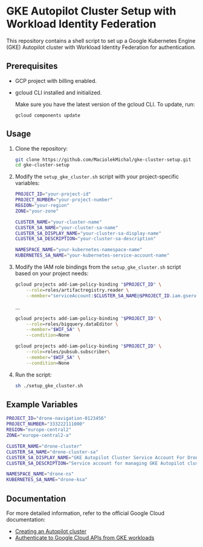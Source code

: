 # GKE Autopilot Cluster Setup with Workload Identity Federation

This repository contains a shell script to set up a Google Kubernetes Engine (GKE) Autopilot cluster with Workload Identity Federation for authentication.

## Prerequisites

- GCP project with billing enabled.
- gcloud CLI installed and initialized.

    Make sure you have the latest version of the gcloud CLI. To update, run:
    
    ```
    gcloud components update
    ```

## Usage

1. Clone the repository:
    ```bash
    git clone https://github.com/MaciolekMichal/gke-cluster-setup.git
    cd gke-cluster-setup
    ```

2. Modify the `setup_gke_cluster.sh` script with your project-specific variables:
    ```bash
    PROJECT_ID="your-project-id"
    PROJECT_NUMBER="your-project-number"
    REGION="your-region"
    ZONE="your-zone"

    CLUSTER_NAME="your-cluster-name"
    CLUSTER_SA_NAME="your-cluster-sa-name"
    CLUSTER_SA_DISPLAY_NAME="your-cluster-sa-display-name"
    CLUSTER_SA_DESCRIPTION="your-cluster-sa-description"

    NAMESPACE_NAME="your-kubernetes-namespace-name"
    KUBERNETES_SA_NAME="your-kubernetes-service-account-name"
    ```

3. Modify the IAM role bindings from the `setup_gke_cluster.sh` script based on your project needs:
    ```bash
    gcloud projects add-iam-policy-binding "$PROJECT_ID" \
        --role=roles/artifactregistry.reader \
        --member="serviceAccount:$CLUSTER_SA_NAME@$PROJECT_ID.iam.gserviceaccount.com"
    ```
    ...
    ```bash
    gcloud projects add-iam-policy-binding "$PROJECT_ID" \
        --role=roles/bigquery.dataEditor \
        --member="$WIF_SA" \
        --condition=None

    gcloud projects add-iam-policy-binding "$PROJECT_ID" \
        --role=roles/pubsub.subscriber\
        --member="$WIF_SA" \
        --condition=None
    ```

4. Run the script:
    ```bash
    sh ./setup_gke_cluster.sh
    ```


## Example Variables

```bash
PROJECT_ID="drone-navigation-0123456"
PROJECT_NUMBER="333222111000"
REGION="europe-central2"
ZONE="europe-central2-a"

CLUSTER_NAME="drone-cluster"
CLUSTER_SA_NAME="drone-cluster-sa"
CLUSTER_SA_DISPLAY_NAME="GKE Autopilot Cluster Service Account For Drone Navigation"
CLUSTER_SA_DESCRIPTION="Service account for managing GKE Autopilot cluster, providing necessary permissions for cluster operations regarding drone navigation."

NAMESPACE_NAME="drone-ns"
KUBERNETES_SA_NAME="drone-ksa"
```

## Documentation

For more detailed information, refer to the official Google Cloud documentation:
- [Creating an Autopilot cluster](https://cloud.google.com/kubernetes-engine/docs/how-to/creating-an-autopilot-cluster)
- [Authenticate to Google Cloud APIs from GKE workloads](https://cloud.google.com/kubernetes-engine/docs/how-to/workload-identity)

